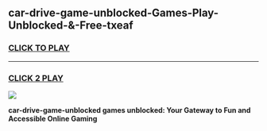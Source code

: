 
## car-drive-game-unblocked-Games-Play-Unblocked-&-Free-txeaf
<h3>
<a href="https://premium76.site?title=car-drive-game-unblocked&ref=24A">CLICK TO PLAY</a></h3>
<hr>

<h3>
<a href="https://premium76.site?title=car-drive-game-unblocked&ref=24A">CLICK 2 PLAY</a>
  
</h3>

<a href="https://premium76.site?title=car-drive-game-unblocked&ref=24A"><img src="https://clearcache.store/games.png"></a>


**car-drive-game-unblocked games unblocked: Your Gateway to Fun and Accessible Online Gaming**
